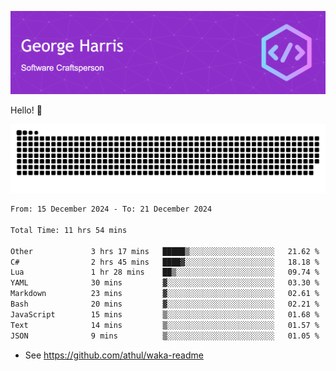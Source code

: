 ![img](./assets/github-header.png)

Hello! :wave:

<div align="center">
  <img  src="https://raw.githubusercontent.com/1999AZZAR/1999AZZAR/readme/resources/grid-snake.svg" alt="snake" />
</div>

<!--START_SECTION:waka-->

```txt
From: 15 December 2024 - To: 21 December 2024

Total Time: 11 hrs 54 mins

Other             3 hrs 17 mins   █████▒░░░░░░░░░░░░░░░░░░░   21.62 %
C#                2 hrs 45 mins   ████▓░░░░░░░░░░░░░░░░░░░░   18.18 %
Lua               1 hr 28 mins    ██▒░░░░░░░░░░░░░░░░░░░░░░   09.74 %
YAML              30 mins         ▓░░░░░░░░░░░░░░░░░░░░░░░░   03.30 %
Markdown          23 mins         ▓░░░░░░░░░░░░░░░░░░░░░░░░   02.61 %
Bash              20 mins         ▓░░░░░░░░░░░░░░░░░░░░░░░░   02.21 %
JavaScript        15 mins         ▒░░░░░░░░░░░░░░░░░░░░░░░░   01.68 %
Text              14 mins         ▒░░░░░░░░░░░░░░░░░░░░░░░░   01.57 %
JSON              9 mins          ▒░░░░░░░░░░░░░░░░░░░░░░░░   01.05 %
```

<!--END_SECTION:waka-->

- See <https://github.com/athul/waka-readme>
